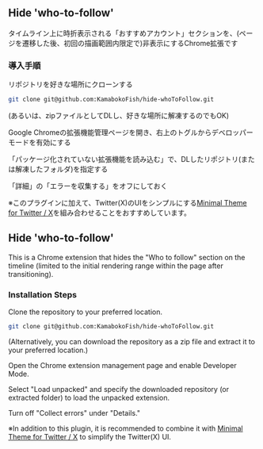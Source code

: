 
## Hide 'who-to-follow'

タイムライン上に時折表示される「おすすめアカウント」セクションを、(ページを遷移した後、初回の描画範囲内限定で)非表示にするChrome拡張です

### 導入手順

リポジトリを好きな場所にクローンする

```bash
git clone git@github.com:KamabokoFish/hide-whoToFollow.git
```
(あるいは、zipファイルとしてDLし、好きな場所に解凍するのでもOK)

Google Chromeの拡張機能管理ページを開き、右上のトグルからデベロッパーモードを有効にする

「パッケージ化されていない拡張機能を読み込む」で、DLしたリポジトリ(または解凍したフォルダ)を指定する

「詳細」の「エラーを収集する」をオフにしておく

※このプラグインに加えて、Twitter(X)のUIをシンプルにする[Minimal Theme for Twitter / X](https://chromewebstore.google.com/detail/pobhoodpcipjmedfenaigbeloiidbflp)を組み合わせることをおすすめしています。


## Hide 'who-to-follow'

This is a Chrome extension that hides the "Who to follow" section on the timeline (limited to the initial rendering range within the page after transitioning).

### Installation Steps

Clone the repository to your preferred location.

```bash
git clone git@github.com:KamabokoFish/hide-whoToFollow.git
```
(Alternatively, you can download the repository as a zip file and extract it to your preferred location.)

Open the Chrome extension management page and enable Developer Mode.

Select "Load unpacked" and specify the downloaded repository (or extracted folder) to load the unpacked extension.

Turn off "Collect errors" under "Details."

※In addition to this plugin, it is recommended to combine it with [Minimal Theme for Twitter / X](https://chromewebstore.google.com/detail/pobhoodpcipjmedfenaigbeloiidbflp) to simplify the Twitter(X) UI.
